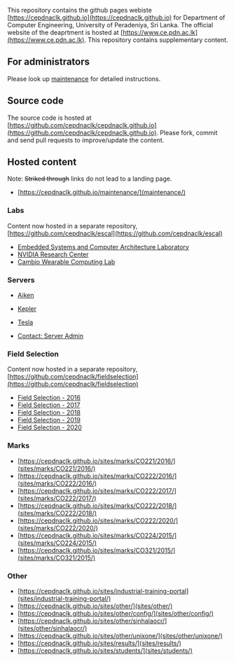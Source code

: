 
This repository contains the github pages webiste [https://cepdnaclk.github.io](https://cepdnaclk.github.io) for Department of Computer Engineering, University of Peradeniya, Sri Lanka. The official website of the deaprtment is hosted at [https://www.ce.pdn.ac.lk](https://www.ce.pdn.ac.lk). This repository contains supplementary content.

## For administrators

Please look up [maintenance](maintenance) for detailed instructions.

## Source code

The source code is hosted at [https://github.com/cepdnaclk/cepdnaclk.github.io](https://github.com/cepdnaclk/cepdnaclk.github.io). Please fork, commit and send pull requests to improve/update the content.


## Hosted content

Note: ~~Striked through~~ links do not lead to a landing page.

* [https://cepdnaclk.github.io/maintenance/](maintenance/)

### Labs
<!-- * [https://cepdnaclk.github.io/escal] -->
Content now hosted in a separate repository, [https://github.com/cepdnaclk/escal](https://github.com/cepdnaclk/escal)

* [Embedded Systems and Computer Architecture Laboratory](https://cepdnaclk.github.io/escal/)
* [NVIDIA Research Center](https://cepdnaclk.github.io/escal/tesla/)
* [Cambio Wearable Computing Lab](https://cepdnaclk.github.io/escal/wearable/)

### Servers
<!-- * [https://cepdnaclk.github.io/servers/](servers/) -->
* [Aiken](servers/aiken/)
* [Kepler](servers/kepler/)
* [Tesla](servers/tesla/)

* [Contact: Server Admin](servers/admin/)

### Field Selection

Content now hosted in a separate repository, [https://github.com/cepdnaclk/fieldselection](https://github.com/cepdnaclk/fieldselection)

* [Field Selection - 2016](https://cepdnaclk.github.io/fieldselection/2016/)
* [Field Selection - 2017](https://cepdnaclk.github.io/fieldselection/2017/)
* [Field Selection - 2018](https://cepdnaclk.github.io/fieldselection/2018/)
* [Field Selection - 2019](https://cepdnaclk.github.io/fieldselection/2019/)
* [Field Selection - 2020](https://cepdnaclk.github.io/fieldselection/2020/)

### Marks
<!-- * [https://cepdnaclk.github.io/sites/marks](sites/marks/) -->
* [https://cepdnaclk.github.io/sites/marks/CO221/2016/](sites/marks/CO221/2016/)
* [https://cepdnaclk.github.io/sites/marks/CO222/2016/](sites/marks/CO222/2016/)
* [https://cepdnaclk.github.io/sites/marks/CO222/2017/](sites/marks/CO222/2017/)
* [https://cepdnaclk.github.io/sites/marks/CO222/2018/](sites/marks/CO222/2018/)
* [https://cepdnaclk.github.io/sites/marks/CO222/2020/](sites/marks/CO222/2020/)
* [https://cepdnaclk.github.io/sites/marks/CO224/2015/](sites/marks/CO224/2015/)
* [https://cepdnaclk.github.io/sites/marks/CO321/2015/](sites/marks/CO321/2015/)


### Other

<!-- * [~~https://cepdnaclk.github.io/sites/~~](sites/) -->
* [https://cepdnaclk.github.io/sites/industrial-training-portal](sites/industrial-training-portal/)
* [https://cepdnaclk.github.io/sites/other/](sites/other/)
* [https://cepdnaclk.github.io/sites/other/config/](sites/other/config/)
* [https://cepdnaclk.github.io/sites/other/sinhalaocr/](sites/other/sinhalaocr/)
* [https://cepdnaclk.github.io/sites/other/unixone/](sites/other/unixone/)
* [https://cepdnaclk.github.io/sites/results/](sites/results/)
* [https://cepdnaclk.github.io/sites/students/](sites/students/)

